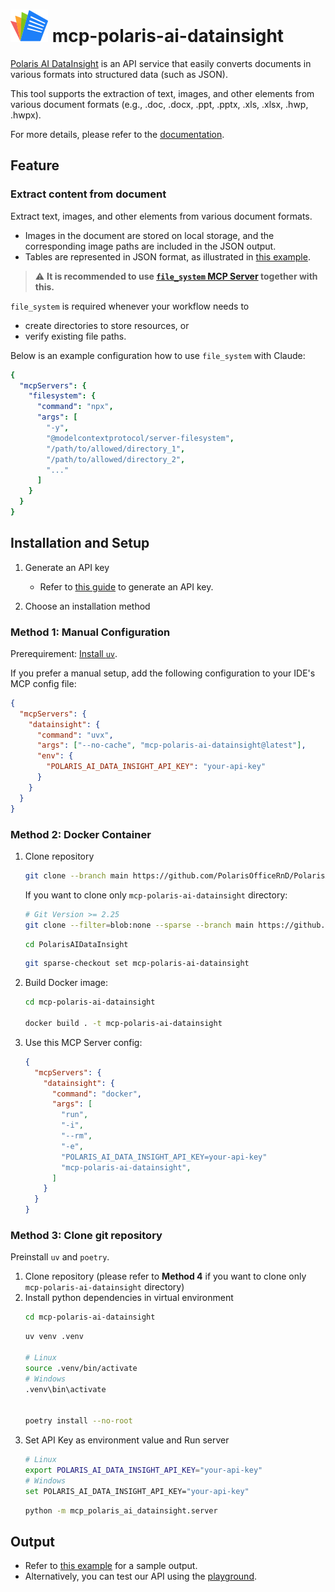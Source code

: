 # ![logo](https://raw.githubusercontent.com/PolarisOfficeRnD/PolarisAIDataInsight/main/assets/logo/polarisoffice-logo-small.svg) mcp-polaris-ai-datainsight

[Polaris AI DataInsight](https://datainsight.polarisoffice.com/) is an API service that easily converts documents in various formats into structured data (such as JSON).

This tool supports the extraction of text, images, and other elements from various document formats (e.g., .doc, .docx, .ppt, .pptx, .xls, .xlsx, .hwp, .hwpx).

For more details, please refer to the [documentation](https://datainsight.polarisoffice.com/documentation/overview).

## Feature

### Extract content from document
Extract text, images, and other elements from various document formats.
- Images in the document are stored on local storage, and the corresponding image paths are included in the JSON output.
- Tables are represented in JSON format, as illustrated in [this example](examples/example_tool_output.json).

>⚠️ **It is recommended to use [`file_system` MCP Server](https://github.com/modelcontextprotocol/servers/tree/main/src/filesystem) together with this.**

`file_system` is required whenever your workflow needs to  

- create directories to store resources, or  
- verify existing file paths.  

Below is an example configuration how to use `file_system` with Claude:
```yaml
{
  "mcpServers": {
    "filesystem": {
      "command": "npx",
      "args": [
        "-y",
        "@modelcontextprotocol/server-filesystem",
        "/path/to/allowed/directory_1",
        "/path/to/allowed/directory_2",
        "..."
      ]
    }
  }
}
```


## Installation and Setup

1. Generate an API key
    - Refer to [this guide](https://datainsight.polarisoffice.com/documentation/quickstart) to generate an API key.

2. Choose an installation method

### Method 1: Manual Configuration

Prerequirement: [Install `uv`](https://docs.astral.sh/uv/getting-started/installation/).

If you prefer a manual setup, add the following configuration to your IDE's MCP config file:

```json
{
  "mcpServers": {
    "datainsight": {
      "command": "uvx",
      "args": ["--no-cache", "mcp-polaris-ai-datainsight@latest"],
      "env": {
        "POLARIS_AI_DATA_INSIGHT_API_KEY": "your-api-key"
      }
    }
  }
}
```

### Method 2: Docker Container

1. Clone repository
    ```sh
    git clone --branch main https://github.com/PolarisOfficeRnD/PolarisAIDataInsight.git
    ```
    If you want to clone only `mcp-polaris-ai-datainsight` directory:
    ```sh
    # Git Version >= 2.25
    git clone --filter=blob:none --sparse --branch main https://github.com/PolarisOfficeRnD/PolarisAIDataInsight.git
    ```
    ```sh
    cd PolarisAIDataInsight
    ```
    ```sh
    git sparse-checkout set mcp-polaris-ai-datainsight
    ```
2. Build Docker image:
    ```sh
    cd mcp-polaris-ai-datainsight

    docker build . -t mcp-polaris-ai-datainsight
    ```
3. Use this MCP Server config:
    ```json
    {
      "mcpServers": {
        "datainsight": {
          "command": "docker",
          "args": [
            "run",
            "-i",
            "--rm",
            "-e",
            "POLARIS_AI_DATA_INSIGHT_API_KEY=your-api-key"
            "mcp-polaris-ai-datainsight",
          ]
        }
      }
    }
    ```

### Method 3: Clone git repository 

Preinstall `uv` and `poetry`.

1. Clone repository (please refer to __Method 4__ if you want to clone only `mcp-polaris-ai-datainsight` directory)
2. Install python dependencies in virtual environment
    ```sh
    cd mcp-polaris-ai-datainsight
    ```
    ```sh
    uv venv .venv

    # Linux
    source .venv/bin/activate
    # Windows
    .venv\bin\activate

    
    poetry install --no-root
    ```
3. Set API Key as environment value and Run server
    ```sh
    # Linux
    export POLARIS_AI_DATA_INSIGHT_API_KEY="your-api-key"
    # Windows
    set POLARIS_AI_DATA_INSIGHT_API_KEY="your-api-key"
    ```
    ```sh
    python -m mcp_polaris_ai_datainsight.server
    ```

## Output

- Refer to [this example](examples/example_tool_output.json) for a sample output.
- Alternatively, you can test our API using the [playground](https://datainsight.polarisoffice.com/playground/doc-extract).

